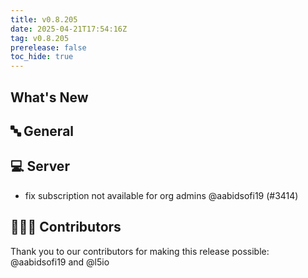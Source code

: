 ```yaml
---
title: v0.8.205
date: 2025-04-21T17:54:16Z
tag: v0.8.205
prerelease: false
toc_hide: true
---
```


## What's New
## 🔤 General
## 💻 Server

- fix subscription not available for  org admins @aabidsofi19 (#3414)

## 👨🏽‍💻 Contributors

Thank you to our contributors for making this release possible:
@aabidsofi19 and @l5io

